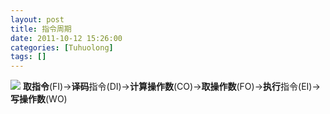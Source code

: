```yaml
---
layout: post
title: 指令周期
date: 2011-10-12 15:26:00
categories: [Tuhuolong]
tags: []
---
```

![](http://img0.ph.126.net/sm6woPtwT8dK9OjBP2zIqw==/2812497967309879850.jpg)
**取指令**(FI)->**译码**指令(DI)->**计算操作数**(CO)->**取操作数**(FO)->**执行**指令(EI)->**写操作数**(WO)
